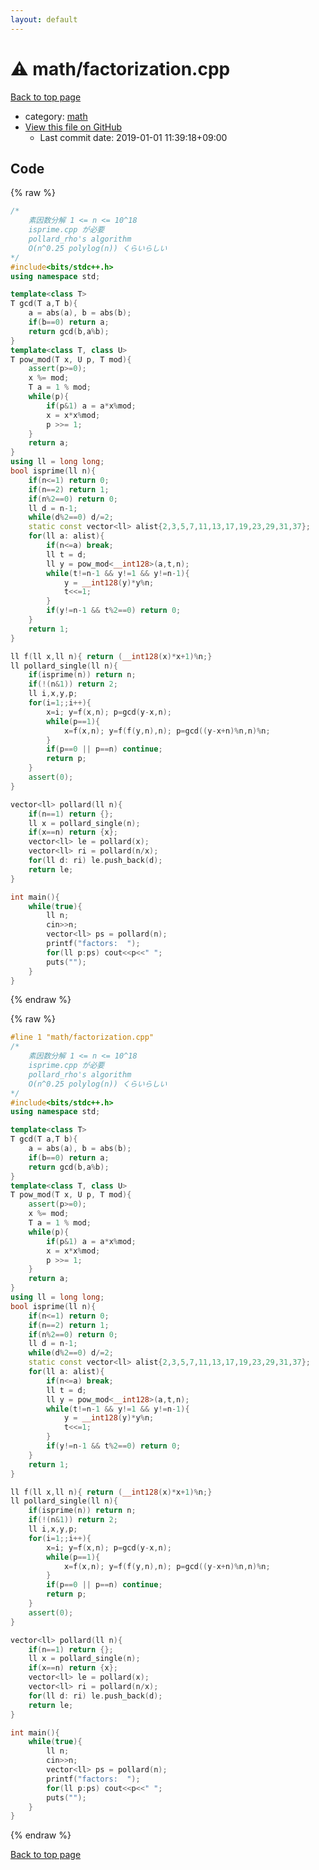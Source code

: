 ```yaml
---
layout: default
---
```


<!-- mathjax config similar to math.stackexchange -->
<script type="text/javascript" async
  src="https://cdnjs.cloudflare.com/ajax/libs/mathjax/2.7.5/MathJax.js?config=TeX-MML-AM_CHTML">
</script>
<script type="text/x-mathjax-config">
  MathJax.Hub.Config({
    TeX: { equationNumbers: { autoNumber: "AMS" }},
    tex2jax: {
      inlineMath: [ ['$','$'] ],
      processEscapes: true
    },
    "HTML-CSS": { matchFontHeight: false },
    displayAlign: "left",
    displayIndent: "2em"
  });
</script>

<script type="text/javascript" src="https://cdnjs.cloudflare.com/ajax/libs/jquery/3.4.1/jquery.min.js"></script>
<script src="https://cdn.jsdelivr.net/npm/jquery-balloon-js@1.1.2/jquery.balloon.min.js" integrity="sha256-ZEYs9VrgAeNuPvs15E39OsyOJaIkXEEt10fzxJ20+2I=" crossorigin="anonymous"></script>
<script type="text/javascript" src="../../assets/js/copy-button.js"></script>
<link rel="stylesheet" href="../../assets/css/copy-button.css" />


# :warning: math/factorization.cpp

<a href="../../index.html">Back to top page</a>

* category: <a href="../../index.html#7e676e9e663beb40fd133f5ee24487c2">math</a>
* <a href="{{ site.github.repository_url }}/blob/master/math/factorization.cpp">View this file on GitHub</a>
    - Last commit date: 2019-01-01 11:39:18+09:00




## Code

<a id="unbundled"></a>
{% raw %}
```cpp
/*
	素因数分解 1 <= n <= 10^18
	isprime.cpp が必要
	pollard_rho's algorithm
	O(n^0.25 polylog(n)) くらいらしい
*/
#include<bits/stdc++.h>
using namespace std;

template<class T>
T gcd(T a,T b){
	a = abs(a), b = abs(b);
	if(b==0) return a;
	return gcd(b,a%b);
}
template<class T, class U>
T pow_mod(T x, U p, T mod){
	assert(p>=0);
	x %= mod;
	T a = 1 % mod;
	while(p){
		if(p&1) a = a*x%mod;
		x = x*x%mod;
		p >>= 1;
	}
	return a;
}
using ll = long long;
bool isprime(ll n){
	if(n<=1) return 0;
	if(n==2) return 1;
	if(n%2==0) return 0;
	ll d = n-1;
	while(d%2==0) d/=2;
	static const vector<ll> alist{2,3,5,7,11,13,17,19,23,29,31,37};
	for(ll a: alist){
		if(n<=a) break;
		ll t = d;
		ll y = pow_mod<__int128>(a,t,n);
		while(t!=n-1 && y!=1 && y!=n-1){
			y = __int128(y)*y%n;
			t<<=1;
		}
		if(y!=n-1 && t%2==0) return 0;
	}
	return 1;
}

ll f(ll x,ll n){ return (__int128(x)*x+1)%n;}
ll pollard_single(ll n){
	if(isprime(n)) return n;
	if(!(n&1)) return 2;
	ll i,x,y,p;
	for(i=1;;i++){
		x=i; y=f(x,n); p=gcd(y-x,n);
		while(p==1){
			x=f(x,n); y=f(f(y,n),n); p=gcd((y-x+n)%n,n)%n;
		}
		if(p==0 || p==n) continue;
		return p;
	}
	assert(0);
}

vector<ll> pollard(ll n){
	if(n==1) return {};
	ll x = pollard_single(n);
	if(x==n) return {x};
	vector<ll> le = pollard(x);
	vector<ll> ri = pollard(n/x);
	for(ll d: ri) le.push_back(d);
	return le;
}

int main(){
	while(true){
		ll n;
		cin>>n;
		vector<ll> ps = pollard(n);
		printf("factors:  ");
		for(ll p:ps) cout<<p<<" ";
		puts("");
	}
}
```
{% endraw %}

<a id="bundled"></a>
{% raw %}
```cpp
#line 1 "math/factorization.cpp"
/*
	素因数分解 1 <= n <= 10^18
	isprime.cpp が必要
	pollard_rho's algorithm
	O(n^0.25 polylog(n)) くらいらしい
*/
#include<bits/stdc++.h>
using namespace std;

template<class T>
T gcd(T a,T b){
	a = abs(a), b = abs(b);
	if(b==0) return a;
	return gcd(b,a%b);
}
template<class T, class U>
T pow_mod(T x, U p, T mod){
	assert(p>=0);
	x %= mod;
	T a = 1 % mod;
	while(p){
		if(p&1) a = a*x%mod;
		x = x*x%mod;
		p >>= 1;
	}
	return a;
}
using ll = long long;
bool isprime(ll n){
	if(n<=1) return 0;
	if(n==2) return 1;
	if(n%2==0) return 0;
	ll d = n-1;
	while(d%2==0) d/=2;
	static const vector<ll> alist{2,3,5,7,11,13,17,19,23,29,31,37};
	for(ll a: alist){
		if(n<=a) break;
		ll t = d;
		ll y = pow_mod<__int128>(a,t,n);
		while(t!=n-1 && y!=1 && y!=n-1){
			y = __int128(y)*y%n;
			t<<=1;
		}
		if(y!=n-1 && t%2==0) return 0;
	}
	return 1;
}

ll f(ll x,ll n){ return (__int128(x)*x+1)%n;}
ll pollard_single(ll n){
	if(isprime(n)) return n;
	if(!(n&1)) return 2;
	ll i,x,y,p;
	for(i=1;;i++){
		x=i; y=f(x,n); p=gcd(y-x,n);
		while(p==1){
			x=f(x,n); y=f(f(y,n),n); p=gcd((y-x+n)%n,n)%n;
		}
		if(p==0 || p==n) continue;
		return p;
	}
	assert(0);
}

vector<ll> pollard(ll n){
	if(n==1) return {};
	ll x = pollard_single(n);
	if(x==n) return {x};
	vector<ll> le = pollard(x);
	vector<ll> ri = pollard(n/x);
	for(ll d: ri) le.push_back(d);
	return le;
}

int main(){
	while(true){
		ll n;
		cin>>n;
		vector<ll> ps = pollard(n);
		printf("factors:  ");
		for(ll p:ps) cout<<p<<" ";
		puts("");
	}
}

```
{% endraw %}

<a href="../../index.html">Back to top page</a>

